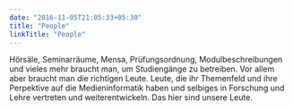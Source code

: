 ```yaml
---
date: "2016-11-05T21:05:33+05:30"
title: "People"
linkTitle: "People"
---
```


Hörsäle, Seminarräume, Mensa, Prüfungsordnung, Modulbeschreibungen und vieles mehr braucht man, um Studiengänge zu betreiben. Vor allem aber braucht man die richtigen Leute. Leute, die ihr Themenfeld und ihre Perpektive auf die Medieninformatik haben und selbiges in Forschung und Lehre vertreten und weiterentwickeln. Das hier sind unsere Leute.


